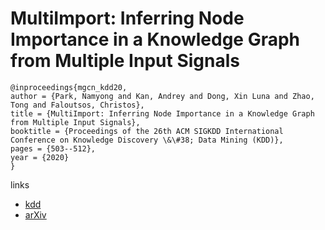 # MultiImport: Inferring Node Importance in a Knowledge Graph from Multiple Input Signals

```
@inproceedings{mgcn_kdd20,
author = {Park, Namyong and Kan, Andrey and Dong, Xin Luna and Zhao, Tong and Faloutsos, Christos},
title = {MultiImport: Inferring Node Importance in a Knowledge Graph from Multiple Input Signals},
booktitle = {Proceedings of the 26th ACM SIGKDD International Conference on Knowledge Discovery \&\#38; Data Mining (KDD)},
pages = {503--512},
year = {2020}
}
```

links
- [kdd](https://www.kdd.org/kdd2020/accepted-papers/view/multiimport-inferring-node-importance-in-a-knowledge-graph-from-multiple-in)
- [arXiv](https://arxiv.org/abs/2006.12001)
